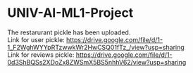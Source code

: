 # UNIV-AI-ML1-Project
The restarurant pickle has been uploaded.<br>
Link for user pickle: https://drive.google.com/file/d/1-1_F2WghWYYpRTzwwkWr2HwCSQ01fTz_/view?usp=sharing <br>
Link for reviews pickle: https://drive.google.com/file/d/1-0d3ShBQSs2XDoZx8ZWSmX5BS5nhhV62/view?usp=sharing
